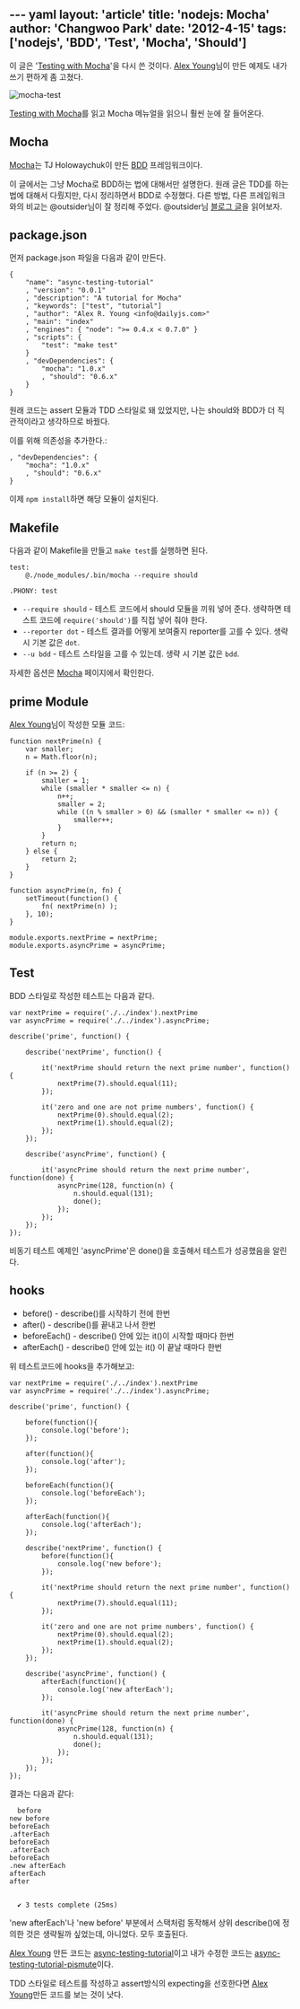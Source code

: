 --- yaml
layout: 'article'
title: 'nodejs: Mocha'
author: 'Changwoo Park'
date: '2012-4-15'
tags: ['nodejs', 'BDD', 'Test', 'Mocha', 'Should']
---

이 글은 '[Testing with Mocha][]'을 다시 쓴 것이다. [Alex Young][]님이 만든 예제도 내가 쓰기 편하게 좀 고쳤다.

![mocha-test](/articles/2012/nodejs-mocha/mocha-test.png)

[Testing with Mocha][]를 읽고 Mocha 메뉴얼을 읽으니 훨씬 눈에 잘 들어온다.

## Mocha

[Mocha][]는 TJ Holowaychuk이 만든 [BDD][] 프레임워크이다. 

이 글에서는 그냥 Mocha로 BDD하는 법에 대해서만 설명한다. 원래 글은 TDD를 하는 법에 대해서 다뤘지만, 다시 정리하면서 BDD로 수정했다. 다른 방법, 다른 프레임워크와의 비교는 @outsider님이 잘 정리해 주었다. @outsider님 [블로그 글][outsider]을 읽어보자. 

[outsider]: http://blog.outsider.ne.kr/770
[BDD]: http://en.wikipedia.org/wiki/Behavior_Driven_Development
[nodejs]: http://www.nodejs.org/
[TDD]: http://en.wikipedia.org/wiki/Test-driven_development
[vowjs]: http://vowsjs.org/

## package.json

먼저 package.json 파일을 다음과 같이 만든다.

    {
        "name": "async-testing-tutorial"
        , "version": "0.0.1"
        , "description": "A tutorial for Mocha"
        , "keywords": ["test", "tutorial"]
        , "author": "Alex R. Young <info@dailyjs.com>"
        , "main": "index"
        , "engines": { "node": ">= 0.4.x < 0.7.0" }
        , "scripts": {
            "test": "make test"
        }
        , "devDependencies": {
            "mocha": "1.0.x"
            , "should": "0.6.x"
        }
    }

원래 코드는 assert 모듈과 TDD 스타일로 돼 있었지만, 나는 should와 BDD가 더 직관적이라고 생각하므로 바꿨다.

이를 위해 의존성을 추가한다.: 

    , "devDependencies": {
        "mocha": "1.0.x"
        , "should": "0.6.x"
    }

이제 `npm install`하면 해당 모듈이 설치된다.

## Makefile

다음과 같이 Makefile을 만들고 `make test`를 실행하면 된다. 

    test:
        @./node_modules/.bin/mocha --require should

    .PHONY: test

 * `--require should` - 테스트 코드에서 should 모듈을 끼워 넣어 준다. 생략하면 테스트 코드에 `require('should')`를 직접 넣어 줘야 한다.
 * `--reporter dot` - 테스트 결과를 어떻게 보여줄지 reporter를 고를 수 있다. 생략 시 기본 값은 `dot`.
 * `--u bdd` - 테스트 스타일을 고를 수 있는데. 생략 시 기본 값은 `bdd`.

자세한 옵션은 [Mocha][] 페이지에서 확인한다.

## prime Module

[Alex Young][]님이 작성한 모듈 코드:

    function nextPrime(n) {
        var smaller;
        n = Math.floor(n);

        if (n >= 2) {
            smaller = 1;
            while (smaller * smaller <= n) {
                n++;
                smaller = 2;
                while ((n % smaller > 0) && (smaller * smaller <= n)) {
                    smaller++;
                }   
            }   
            return n;
        } else {
            return 2;
        }   
    }

    function asyncPrime(n, fn) {
        setTimeout(function() {
            fn( nextPrime(n) );
        }, 10);
    }

    module.exports.nextPrime = nextPrime;
    module.exports.asyncPrime = asyncPrime;


## Test

BDD 스타일로 작성한 테스트는 다음과 같다.

    var nextPrime = require('./../index').nextPrime
    var asyncPrime = require('./../index').asyncPrime;

    describe('prime', function() {

        describe('nextPrime', function() {

            it('nextPrime should return the next prime number', function() {
                nextPrime(7).should.equal(11);
            }); 

            it('zero and one are not prime numbers', function() {
                nextPrime(0).should.equal(2);
                nextPrime(1).should.equal(2);
            }); 
        }); 

        describe('asyncPrime', function() {

            it('asyncPrime should return the next prime number', function(done) {
                asyncPrime(128, function(n) {
                    n.should.equal(131);
                    done();
                });
            });
        });
    });

비동기 테스트 예제인 'asyncPrime'은 done()을 호출해서 테스트가 성공했음을 알린다.

## hooks

 * before() - describe()를 시작하기 전에 한번
 * after() - describe()를 끝내고 나서 한번
 * beforeEach() - describe() 안에 있는 it()이 시작할 때마다 한번
 * afterEach() - describe() 안에 있는 it() 이 끝날 때마다 한번

위 테스트코드에 hooks을 추가해보고:

    var nextPrime = require('./../index').nextPrime
    var asyncPrime = require('./../index').asyncPrime;

    describe('prime', function() {

        before(function(){
            console.log('before');
        }); 

        after(function(){
            console.log('after');
        }); 

        beforeEach(function(){
            console.log('beforeEach');
        }); 

        afterEach(function(){
            console.log('afterEach');
        }); 

        describe('nextPrime', function() {
            before(function(){
                console.log('new before');
            }); 

            it('nextPrime should return the next prime number', function() {
                nextPrime(7).should.equal(11);
            }); 

            it('zero and one are not prime numbers', function() {
                nextPrime(0).should.equal(2);
                nextPrime(1).should.equal(2);
            }); 
        }); 

        describe('asyncPrime', function() {
            afterEach(function(){
                console.log('new afterEach');
            });

            it('asyncPrime should return the next prime number', function(done) {
                asyncPrime(128, function(n) {
                    n.should.equal(131);
                    done();
                });
            });
        });
    });

결과는 다음과 같다:

      before
    new before
    beforeEach
    .afterEach
    beforeEach
    .afterEach
    beforeEach
    .new afterEach
    afterEach
    after


      ✔ 3 tests complete (25ms)

'new afterEach'나 'new before' 부분에서 스택처럼 동작해서 상위 describe()에 정의한 것은 생략될까 싶었는데, 아니었다. 모두 호출된다.

[Alex Young][] 만든 코드는 [async-testing-tutorial][]이고 내가 수정한 코드는 [async-testing-tutorial-pismute][]이다.

TDD 스타일로 테스트를 작성하고 assert방식의 expecting을 선호한다면 [Alex Young][]만든 코드를 보는 것이 낫다.

[async-testing-tutorial]: https://github.com/alexyoung/async-testing-tutorial
[async-testing-tutorial-pismute]: https://github.com/pismute/async-testing-tutorial
[Mocha]: http://visionmedia.github.com/mocha/
[Testing with Mocha]: http://dailyjs.com/2011/12/08/mocha/
[Alex Young]: http://alexyoung.org/
